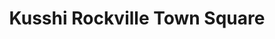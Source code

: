 ---
layout: place
title: "Kusshi Rockville Town Square"
permalink: /maryland/rockville/kusshi-rockville-town-square.html
stateAbbr: MD
stateName: Maryland
cityName: Rockville
place_id: ChIJ7UP_0jvNt4kRefVI27CZ8J8
photos:
  - name: >-
      places/ChIJ7UP_0jvNt4kRefVI27CZ8J8/photos/AeeoHcKerpyzoUdIsJ6Kortzw-Q1MW0PaMyzxVjKgvjjPgED5xCt0okm6HzfTK2-nJxdJ2QqtJo6P7BuO3h2b1SPuoZttuvbHK7D-3X26GWWtfP14itE3tOxqBjSp56b_bZeNAu2FFtQQFlMNYTSO6BEf-4G848JNS5LhHwV15t99RVPK5oEMoLNPWpGrdiNNo2PO-Ub2R7fUO733rzgWup2EFoAHgsWwdJHIpvsXqrVtUV7UkqUzmAIS3goT0TTonDjggnx9y2uriRk_0PYDP_RmaHgkxL_m6z_Wz8LNl8ayBHLng
    widthPx: 4800
    heightPx: 2730
    authorAttributions:
      - displayName: Kusshi Rockville Town Square
        uri: https://maps.google.com/maps/contrib/101831222016880962401
        photoUri: >-
          https://lh3.googleusercontent.com/a/ACg8ocLuXQ8X9yCY4L16Sk2AcileDXNw7IQxcAKV66pJQy2CljPo0A=s100-p-k-no-mo
    flagContentUri: >-
      https://www.google.com/local/imagery/report/?cb_client=maps_api_places.places_api&image_key=!1e10!2sAF1QipO2fh8FDIiLE_b5Ikd21D9KP92aD-vHnN9LPmKf&hl=en-US
    googleMapsUri: >-
      https://www.google.com/maps/place//data=!3m4!1e2!3m2!1sAF1QipO2fh8FDIiLE_b5Ikd21D9KP92aD-vHnN9LPmKf!2e10!4m2!3m1!1s0x89b7cd3bd2ff43ed:0x9ff099b0db48f579
  - name: >-
      places/ChIJ7UP_0jvNt4kRefVI27CZ8J8/photos/AeeoHcI9435HwqMR_SSowms2ivn9swChLSa15tlekf2c6eidGarRzpHJ7We19YBpjjwqIo8qm2YCMNRo-LwdDUH_4sqRzLxay3OVeLWR63_AAc2IIeM0yJoi6uQACK6t8-Y0PI7oEr7UXzGd_WAMahrS4hX2N2WKX5IERNJsomvpj-_5GxT_TfskBbk-v5tKqKYmGzZ1c8QDx1t1-HGGPUaDGeAtbAsNn-SrYZl8yLe8ea0VfudddA9ePlqqDgeo-VT_RdMKZENkH8pKkgk5oX8dKcqmafcuiakkCZunAJCnS7Nhpg
    widthPx: 4800
    heightPx: 3600
    authorAttributions:
      - displayName: Kusshi Rockville Town Square
        uri: https://maps.google.com/maps/contrib/101831222016880962401
        photoUri: >-
          https://lh3.googleusercontent.com/a/ACg8ocLuXQ8X9yCY4L16Sk2AcileDXNw7IQxcAKV66pJQy2CljPo0A=s100-p-k-no-mo
    flagContentUri: >-
      https://www.google.com/local/imagery/report/?cb_client=maps_api_places.places_api&image_key=!1e10!2sAF1QipPSlhzz9nOFBVXeg1EqBQ5VQuN2Jrg-DqyIjp2u&hl=en-US
    googleMapsUri: >-
      https://www.google.com/maps/place//data=!3m4!1e2!3m2!1sAF1QipPSlhzz9nOFBVXeg1EqBQ5VQuN2Jrg-DqyIjp2u!2e10!4m2!3m1!1s0x89b7cd3bd2ff43ed:0x9ff099b0db48f579
  - name: >-
      places/ChIJ7UP_0jvNt4kRefVI27CZ8J8/photos/AeeoHcLsYd2zuWOoSMibFMAqI_7lTom601L_7x6MrfKLrOs1Ar6Fxhrxq4cOULLt92R3j7O43qhVHMnenQA2L2gmQhSbqXVa5Y_Y6QNaflGNz2uIvjjV_vy0aHLA8YeOn-rMUQDkmbTiCDji5vWdCIfXW9D_dEd8BgSpYkPMKO7D-OHxvZlBkEAIFIeeousCa9nvNrVRSQVU2w-ycgRhrC0oicJSTmXUx_fBUvI4M0w9lB9GXfFmxMIZR4CEL33WMOBGs2vU9g_7VEOdagdTfGefXSWIwx_JXHcxsRmmcOwDdAzX1lLewR7omNEJ-Q6EpuH_q8YDZDw8QZLfGVch5knkc2HqzvIp_7UM-KGe7_hDzwveSsQnTp-tXrwk8cztOORKaTyzpQd4SV1ZNlTSN4Sr0kzf5Gg-FsRRvpPTXim15ZbzMw
    widthPx: 4000
    heightPx: 3000
    authorAttributions:
      - displayName: Manisha Sabat
        uri: https://maps.google.com/maps/contrib/117569311871174075683
        photoUri: >-
          https://lh3.googleusercontent.com/a-/ALV-UjUfqcA2aEetwH0BjdLUuUemfacYEcG6fuqFpulupeyiqAXrELtU=s100-p-k-no-mo
    flagContentUri: >-
      https://www.google.com/local/imagery/report/?cb_client=maps_api_places.places_api&image_key=!1e10!2sCIHM0ogKEICAgMDI9u7PQQ&hl=en-US
    googleMapsUri: >-
      https://www.google.com/maps/place//data=!3m4!1e2!3m2!1sCIHM0ogKEICAgMDI9u7PQQ!2e10!4m2!3m1!1s0x89b7cd3bd2ff43ed:0x9ff099b0db48f579
  - name: >-
      places/ChIJ7UP_0jvNt4kRefVI27CZ8J8/photos/AeeoHcJD9TQ751xtT12pyst5eMjyJ0_8DNrVGyqSaZWIFD3O6rrw7gmjc4UDf5-_A_uqnL7PmEk7lHtrvehXTnnwqnoIjhE-XZEpq_nU7Qr7aBcPSi1nvh4PlzHWjvSFMPbnwCWvqcY6kQ4z5xMYc0FoXZIcTQHGbkqUmuw5JUSxFEFCL8w5g4vOBpkFYUr1VRCILkyKzZfTJCrClF_OCdLuwtnbagyIRxUEyoqN2F3eOgJlb3oPQ3OzTlDVQipFNFOCehmf4mU96jsghckCA1M7wE80RGHmLumP2fUtvr0w6IC_N92sKRz2pdBcikTMcZqy9I_K9XzH7zgLeh5homp-2TgvWLYSC1HAtFJpYFM1vFQ5XFd_lT1gIgm3_BVaPwlTY15ohj9HBWUfHafJM16VHJo2JW9ZvQnVcc6AcfJhk1REGE8
    widthPx: 4032
    heightPx: 3024
    authorAttributions:
      - displayName: John
        uri: https://maps.google.com/maps/contrib/117024777168530241074
        photoUri: >-
          https://lh3.googleusercontent.com/a/ACg8ocLl6DLr0zOnFLFouleN2y1N9AJVdhX2GaY6c5q0UZXW7aL_tg=s100-p-k-no-mo
    flagContentUri: >-
      https://www.google.com/local/imagery/report/?cb_client=maps_api_places.places_api&image_key=!1e10!2sCIHM0ogKEICAgICnlbnOlQE&hl=en-US
    googleMapsUri: >-
      https://www.google.com/maps/place//data=!3m4!1e2!3m2!1sCIHM0ogKEICAgICnlbnOlQE!2e10!4m2!3m1!1s0x89b7cd3bd2ff43ed:0x9ff099b0db48f579
  - name: >-
      places/ChIJ7UP_0jvNt4kRefVI27CZ8J8/photos/AeeoHcIV4OJxkd_skhfM-gGooXVSOlgHyQRvDMCYajyOguFj1G-81hZZqhd2ormNN6IOm-PEFhMEUBZa9O0yRTxOry1nDHLjc9ZHaCZyFYJ2-hTjdhlqgISmaAVDWWkIeFUVsGBIYGeN-Hz0lDh04QKX35n9M5a-BbCxxpvLgQKEmgxT_GRSQd7trmnr49D4A9FVlfTZdosEG-ee6c5JX3Bq96rYmQV-4U804ss6nDQi3gR1-Oqs4SZfTbw79mtBTMtqxpguK2M5exIJjvvN93lisYGSV3theV2RlsUBVbNXI0a5wFe6wJd_rlUnBxCHH35QuGgBn4JsnScUvI8VKF-pPUk7YdP0qgiHSUZ0LClDd2BOvOzkLxhRlJEl2Ti7qGrxa9e1Yg0Ve9luD-R7iChhhLjI1v_pBQho13Eu9EKfhFPS6A
    widthPx: 4000
    heightPx: 3000
    authorAttributions:
      - displayName: R Nair
        uri: https://maps.google.com/maps/contrib/116463362991676893519
        photoUri: >-
          https://lh3.googleusercontent.com/a-/ALV-UjUv1sjJz4HGa64hmL9KImKO6Kj-Cpzs4b_stJMbVEpKT649mIAO=s100-p-k-no-mo
    flagContentUri: >-
      https://www.google.com/local/imagery/report/?cb_client=maps_api_places.places_api&image_key=!1e10!2sCIHM0ogKEICAgICP57LfDg&hl=en-US
    googleMapsUri: >-
      https://www.google.com/maps/place//data=!3m4!1e2!3m2!1sCIHM0ogKEICAgICP57LfDg!2e10!4m2!3m1!1s0x89b7cd3bd2ff43ed:0x9ff099b0db48f579
  - name: >-
      places/ChIJ7UP_0jvNt4kRefVI27CZ8J8/photos/AeeoHcKxxWFX6DuNBYosncs56_8puWh4ngb2jFMpKrjPUNm7Qk8sFv_sZDmIPuCoJ8R2rhx-6-O9cbLi37LBkPk2lL1iYiQB2dWG7tuZc_-wWbWU_xG1HeLZuh75rWqCUm7sylXd6OMhZLFPLdaXrKwIL56REWL5gx-XCqzYc1VUlumOGo12AtNBjTWOFvevtqVdxkWZC3DGz7afHxxafTCZkhJnAURLP3y6g8uPu7zZZJ08NOFrPtHynxeAqF05yzd8oVS1zCktKhKTgZQvN2I9eGjZIIJep5OtBNFEV7Jdj3gnOQEJC6cRT9Ouf32SsmhwZHiCibtqU9bNPdoPQy3X3r35C9s0am-q_Xv6UrFpDAYtapCOyIjCXiAMdp1rrLc6FvgnGYFjGlW6l2bmXZgHtajA5cEv9zI3g0h9w5bPVLM2_v8I
    widthPx: 3072
    heightPx: 4080
    authorAttributions:
      - displayName: Kyle Hitch
        uri: https://maps.google.com/maps/contrib/109349233771164401865
        photoUri: >-
          https://lh3.googleusercontent.com/a-/ALV-UjXJZ7izVUVv8_KomyV9NB3ApywMp9DuGPsBrfcaO7EjBSSVQ_l95A=s100-p-k-no-mo
    flagContentUri: >-
      https://www.google.com/local/imagery/report/?cb_client=maps_api_places.places_api&image_key=!1e10!2sCIHM0ogKEICAgIDr6N-09wE&hl=en-US
    googleMapsUri: >-
      https://www.google.com/maps/place//data=!3m4!1e2!3m2!1sCIHM0ogKEICAgIDr6N-09wE!2e10!4m2!3m1!1s0x89b7cd3bd2ff43ed:0x9ff099b0db48f579
  - name: >-
      places/ChIJ7UP_0jvNt4kRefVI27CZ8J8/photos/AeeoHcJlIHb3qnFTRDRk3f7W5SkY0aqq9l5mY47HQ8cXg2MvpHPnO9K_sm9PSGIDOLX_efRYJaBqwnj3rv1y46SncT-bjAyKKb0fH_EB39LZxtwHDZLfUnjXXORB7XQAn6pImMGvUGPQ4tSnnJANYQrTLi6CSgY2Q_Sw74BSs90PliaTdC4fZR41kXYdyZbL_67XeCBNzFCYqlowreI66wS1-oPA66mbatXj-KRgVjElOq2SUrO_rmQSu1c4DsoAfX96vOcRCnWOhOyzggUS-QEGLkzDjYwvCdMe-pfAk93RaiRHTjifawF3h166p7QYeKJ-vs1O3SCwZHTnX804AgQgO0rfPdWjz_WTujDQnDI9-8d_0pBTFLchPIt9iJkSX6q12PWqy325kBOgSVWuAnr9epuC01AIeF6X_Yq63roXVVS_dw
    widthPx: 4032
    heightPx: 3024
    authorAttributions:
      - displayName: Ty L
        uri: https://maps.google.com/maps/contrib/116605218940277218836
        photoUri: >-
          https://lh3.googleusercontent.com/a/ACg8ocIqM50MpTBA2iX9wgFE0VANVsLzlXqv7i1mhlSdivmR3iq-LQ=s100-p-k-no-mo
    flagContentUri: >-
      https://www.google.com/local/imagery/report/?cb_client=maps_api_places.places_api&image_key=!1e10!2sCIHM0ogKEICAgICnsJ3fLg&hl=en-US
    googleMapsUri: >-
      https://www.google.com/maps/place//data=!3m4!1e2!3m2!1sCIHM0ogKEICAgICnsJ3fLg!2e10!4m2!3m1!1s0x89b7cd3bd2ff43ed:0x9ff099b0db48f579
  - name: >-
      places/ChIJ7UP_0jvNt4kRefVI27CZ8J8/photos/AeeoHcJoLamVlwWfjQRDjQQJfFrjTNMt5IiEQzQgoRs2bNGedVmb9nc6FR0dU0dB8OYjA6ALq7Hy_zbVEsS73sXSZOtgKEzhHpbs-bXj7sJR0tu_niuDyswpMTxeMY9YlWnPHse9gBngCdDYpCXPq9lbp9jGigpC_BpwpwYQoIF8axv1gHl6UeDQt70CpTnpxx5iYzZRNyvBE7P7UpFHJDcCgTbZr5CsHrXmyt2zpuP0LksooIaPKp-4M_-FZU7YfbFfv4FTxorDJqTnlx96t4Ft04V6V2ikYuJQqnsquBuKLdIdjpcQzDE-ypQilfVhOi8YCxFpS4-jRdVONcc05YJ15oFQFIKmSaEuUlno9foykmHBiw1wqycefyyTB7_1QMc6DZHr06VUOFcXjHQUAqwYCBvHzSpJEsg5WYuEc_n8qltlKA
    widthPx: 4032
    heightPx: 3024
    authorAttributions:
      - displayName: Chris Hallock
        uri: https://maps.google.com/maps/contrib/107792001059075430455
        photoUri: >-
          https://lh3.googleusercontent.com/a-/ALV-UjXoYyO9IdhrjANpe17WPiiYiXCtOyLLGevLCNwGnAxQ16hEJ5nU=s100-p-k-no-mo
    flagContentUri: >-
      https://www.google.com/local/imagery/report/?cb_client=maps_api_places.places_api&image_key=!1e10!2sCIHM0ogKEICAgICrqYbkHA&hl=en-US
    googleMapsUri: >-
      https://www.google.com/maps/place//data=!3m4!1e2!3m2!1sCIHM0ogKEICAgICrqYbkHA!2e10!4m2!3m1!1s0x89b7cd3bd2ff43ed:0x9ff099b0db48f579
  - name: >-
      places/ChIJ7UP_0jvNt4kRefVI27CZ8J8/photos/AeeoHcI0Y31uDVba1PP0i2iXzZAqwQ__g76CpBNkdm8n2dJdnxVGwueKRcMUkH6ONFoI1JYpOvJtOCdJfMZBRZpnC2P7DieYqDHJxxcxqnB-KFGmJ7Ak_PW4vmSO3bPddHL5NUtUtnJN2NrHo5oClF8va0iczNHq44Y6o0PI7mlZDoMaI8IE25nKndnI1znF5KeysZRHMvFTb0Z6r5u3vGNYFgLAyWxT4aEv4ujTCWO4ztcsGJsaEISp8DMauy2eybduox66Z41mNWepeekDPSl9Aq3djNQTrazpn868mt36HkRsmzu77vOaM_tXTzOJDAR6OfW5mdviCv5IdyDFNJv1RKjaRa58-kezY-qX1-OBmaxN7Db6z66g4i5gvjuiQ8nx0KS29YGrNBuF8jGjChu6-qoY6M1IVxfN7rN9kZbnZj8
    widthPx: 4032
    heightPx: 3024
    authorAttributions:
      - displayName: Elaina Gerrety
        uri: https://maps.google.com/maps/contrib/104921425963008898887
        photoUri: >-
          https://lh3.googleusercontent.com/a-/ALV-UjXcIJsMt1CcDhdwm8s4Nb53OUxVQeN-8ocxZkD71qnXFJpFzVlC=s100-p-k-no-mo
    flagContentUri: >-
      https://www.google.com/local/imagery/report/?cb_client=maps_api_places.places_api&image_key=!1e10!2sCIHM0ogKEICAgICbvua6Fw&hl=en-US
    googleMapsUri: >-
      https://www.google.com/maps/place//data=!3m4!1e2!3m2!1sCIHM0ogKEICAgICbvua6Fw!2e10!4m2!3m1!1s0x89b7cd3bd2ff43ed:0x9ff099b0db48f579
  - name: >-
      places/ChIJ7UP_0jvNt4kRefVI27CZ8J8/photos/AeeoHcJgEGbXPzZ3tFVzTqBLK4EQ5uhGguxPYXwWvn_b8UpJ03plE82UNt4yC9k8OGj8CQxQIzfaEs6eBsDpQIoDaxbXOoUiyhgqV1cJd0zDiFi6OIkYJMIrpYWrBS0wAYBDItPp5E7FX8fioTMd_8ntSNhTBHmhnpD4SMHcWyz8Smvx2y5oQGqvkV-fe8fD7wRV_yfggE3fINfThcBxwypNReNbhxCvx0AeZ4mKJRwvn1FCBq9-DVCukHjQEHFb45lwBOEDTylhRgp5fCjAD4O1KlWrLmyD9ZTBWiO4C6UmGWw7TPsG3k_u-MmZT8u-ik_OUMXO4vdCvoQT0VWzf2z7laTQlDuZFZ9AGdXCsi7iqLjaaCVbc5fqFfm2gmHx1oZB8dSB8__I6pxysutu8F3hLvHEclmasrgECdaoaI1ONUFBoUlZ
    widthPx: 3024
    heightPx: 4032
    authorAttributions:
      - displayName: B BJ (Britt)
        uri: https://maps.google.com/maps/contrib/116060309965056890616
        photoUri: >-
          https://lh3.googleusercontent.com/a-/ALV-UjUYiFNBy3qPXxjsgaYNRXjkRt4XyTe9ZmhwZErWy-0iEhdW9D4h=s100-p-k-no-mo
    flagContentUri: >-
      https://www.google.com/local/imagery/report/?cb_client=maps_api_places.places_api&image_key=!1e10!2sCIHM0ogKEICAgIDb-tD37AE&hl=en-US
    googleMapsUri: >-
      https://www.google.com/maps/place//data=!3m4!1e2!3m2!1sCIHM0ogKEICAgIDb-tD37AE!2e10!4m2!3m1!1s0x89b7cd3bd2ff43ed:0x9ff099b0db48f579
address: 36g Maryland Ave, Rockville, MD 20850, USA
street: 36g Maryland Ave
city: Rockville
state: MD
zip: '20850'
country: USA
neighborhood: Rockville Town Square
latitude: '39.085609'
longitude: '-77.150820'
accessibility_options:
  wheelchairAccessibleParking: true
  wheelchairAccessibleEntrance: true
  wheelchairAccessibleSeating: true
business_status: OPERATIONAL
name: Kusshi Rockville Town Square
google_maps_links:
  directionsUri: >-
    https://www.google.com/maps/dir//''/data=!4m7!4m6!1m1!4e2!1m2!1m1!1s0x89b7cd3bd2ff43ed:0x9ff099b0db48f579!3e0
  placeUri: https://maps.google.com/?cid=11524880431313384825
  writeAReviewUri: >-
    https://www.google.com/maps/place//data=!4m3!3m2!1s0x89b7cd3bd2ff43ed:0x9ff099b0db48f579!12e1
  reviewsUri: >-
    https://www.google.com/maps/place//data=!4m4!3m3!1s0x89b7cd3bd2ff43ed:0x9ff099b0db48f579!9m1!1b1
  photosUri: >-
    https://www.google.com/maps/place//data=!4m3!3m2!1s0x89b7cd3bd2ff43ed:0x9ff099b0db48f579!10e5
primary_type: Sushi Restaurant
opening_hours:
  regular: null
  current: null
secondary_opening_hours:
  regular:
    weekdayDescriptions: null
    type: null
  current:
    weekdayDescriptions: null
    type: null
phone: null
price_level: null
price_range: null
rating: null
rating_count: 0
website: null
description: null
reviews: null
parking_options: null
payment_options: null
allow_dogs: null
curbside_pickup: null
delivery: null
dine_in: null
good_for_children: null
good_for_groups: null
good_for_sports: null
live_music: null
menu_for_children: null
outdoor_seating: null
reservable: null
restroom: null
serves_beer: null
serves_breakfast: null
serves_brunch: null
serves_cocktails: null
serves_coffee: null
serves_dinner: null
serves_dessert: null
serves_lunch: null
serves_vegetarian_food: null
serves_wine: null
takeout: null

---